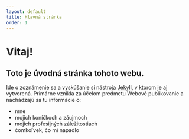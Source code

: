 ```yaml
---
layout: default
title: Hlavná stránka
order: 1
---
```

Vitaj!
======

Toto je úvodná stránka tohoto webu.
----
Ide o zoznámenie sa a vyskúšanie si nástroja [Jekyll](https://jekyllrb.com/), v ktorom je aj vytvorená.
Primárne vznikla za účelom predmetu Webové publikovanie a nachádzajú sa tu informácie o:
- mne
- mojich koníčkoch a záujmoch
- mojich profesijných záležitostiach
- čomkoľvek, čo mi napadlo
